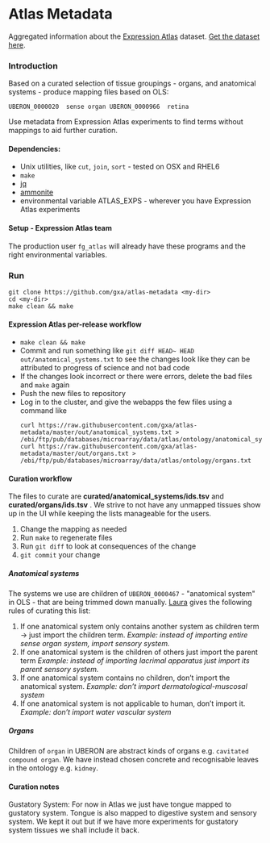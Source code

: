 # Atlas Metadata
Aggregated information about the [Expression Atlas](https://www.ebi.ac.uk/gxa) dataset.
[Get the dataset here](http://www.ebi.ac.uk/gxa/download.html).

### Introduction
Based on a curated selection of tissue groupings - organs, and anatomical systems - produce mapping files based on OLS:
```
UBERON_0000020	sense organ	UBERON_0000966	retina
```
Use metadata from Expression Atlas experiments to find terms without mappings to aid further curation.

#### Dependencies:
- Unix utilities, like `cut`, `join`, `sort` - tested on OSX and RHEL6
- `make`
- [jq](https://stedolan.github.io/jq/download/)
- [ammonite](http://ammonite.io)
- environmental variable ATLAS_EXPS - wherever you have Expression Atlas experiments

#### Setup - Expression Atlas team
The production user `fg_atlas` will already have these programs and the right environmental variables.

### Run
```
git clone https://github.com/gxa/atlas-metadata <my-dir>
cd <my-dir>
make clean && make
```

#### Expression Atlas per-release workflow
- `make clean && make`
- Commit and run something like `git diff HEAD~ HEAD out/anatomical_systems.txt` to see the changes look like they can be attributed to progress of science and not bad code
- If the changes look incorrect or there were errors, delete the bad files and `make` again
- Push the new files to repository
- Log in to the cluster, and give the webapps the few files using a command like
	```
	curl https://raw.githubusercontent.com/gxa/atlas-metadata/master/out/anatomical_systems.txt > /ebi/ftp/pub/databases/microarray/data/atlas/ontology/anatomical_systems.txt
	curl https://raw.githubusercontent.com/gxa/atlas-metadata/master/out/organs.txt > /ebi/ftp/pub/databases/microarray/data/atlas/ontology/organs.txt
	```

#### Curation workflow
The files to curate are **curated/anatomical_systems/ids.tsv** and  **curated/organs/ids.tsv** .
We strive to not have any unmapped tissues show up in the UI while keeping the lists manageable for the users.
1. Change the mapping as needed
2. Run `make` to regenerate files
3. Run `git diff` to look at consequences of the change
4. `git commit` your change

##### Anatomical systems
The systems we use are children of `UBERON_0000467` - "anatomical system" in OLS - that are being trimmed down manually.
[Laura](https://github.com/lauhuema) gives the following rules of curating this list:

1. If one anatomical system only contains another system as children term -> just import the children term.
  *Example: instead of importing entire sense organ system, import sensory system.*
2. If one anatomical system is the children of others just import the parent term
  *Example: instead of importing lacrimal apparatus just import its parent sensory system.*
3. If one anatomical system contains no children, don’t import the anatomical system.
  *Example: don’t import dermatological-muscosal system*
4. If one anatomical system is not applicable to human, don’t import it.
  *Example: don’t import water vascular system*

##### Organs
Children of `organ` in UBERON are abstract kinds of organs e.g. `cavitated compound organ`.
We have instead chosen concrete and recognisable leaves in the ontology e.g. `kidney`.

#### Curation notes
Gustatory System: For now in Atlas we just have tongue mapped to gustatory system. Tongue is also mapped to digestive system and sensory system. We kept it out but if we have more experiments for gustatory system tissues we shall include it back.
